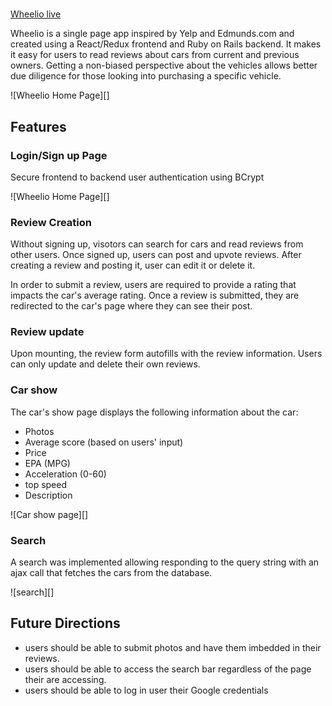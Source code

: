 # 
[Wheelio live](https://wheelio.herokuapp.com/#/)

Wheelio is a single page app inspired by Yelp and Edmunds.com and created using a React/Redux frontend and Ruby on Rails backend. 
It makes it easy for users to read reviews about cars from current and previous owners. Getting a non-biased perspective about the vehicles allows better due diligence for those looking into purchasing a specific vehicle. 

![Wheelio Home Page][]

## Features

### Login/Sign up Page

Secure frontend to backend user authentication using BCrypt

![Wheelio Home Page][]



### Review Creation

Without signing up, visotors can search for cars and read reviews from other users. Once signed up, users can post and upvote reviews.
After creating a review and posting it, user can edit it or delete it.

In order to submit a review, users are required to provide a rating that impacts the car's average rating. Once a review is submitted, they are redirected to the car's page where they can see their post.  




### Review update

Upon mounting, the review form autofills with the review information. Users can only update and delete their own reviews. 

### Car show

The car's show page displays the following information about the car: 
* Photos
* Average score (based on users' input)
* Price 
* EPA (MPG)
* Acceleration (0-60)
* top speed
* Description


![Car show page][]


### Search

A search was implemented allowing responding to the query string with an ajax call that fetches the cars from the database.

![search][]

## Future Directions

* users should be able to submit photos and have them imbedded in their reviews.
* users should be able to access the search bar regardless of the page their are accessing.
* users should be able to log in user their Google credentials

